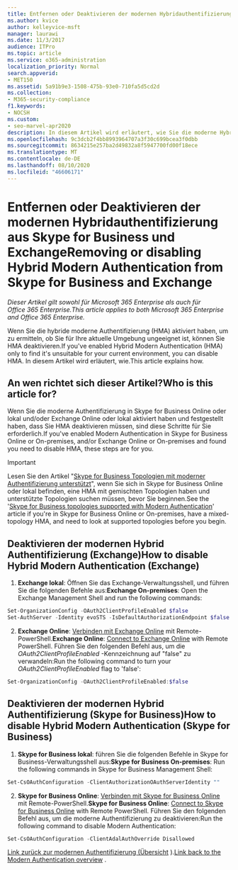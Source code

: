 ```yaml
---
title: Entfernen oder Deaktivieren der modernen Hybridauthentifizierung aus Skype for Business und Exchange
ms.author: kvice
author: kelleyvice-msft
manager: laurawi
ms.date: 11/3/2017
audience: ITPro
ms.topic: article
ms.service: o365-administration
localization_priority: Normal
search.appverid:
- MET150
ms.assetid: 5a91b9e3-1508-475b-93e0-710fa5d5cd2d
ms.collection:
- M365-security-compliance
f1.keywords:
- NOCSH
ms.custom:
- seo-marvel-apr2020
description: In diesem Artikel wird erläutert, wie Sie die moderne Hybrid Authentifizierung aus Skype for Business und Exchange entfernen oder deaktivieren.
ms.openlocfilehash: 9c3dcb2f4bb8993964707a3f30c699bcea3f0dbb
ms.sourcegitcommit: 8634215e257ba2d49832a8f5947700fd00f18ece
ms.translationtype: MT
ms.contentlocale: de-DE
ms.lasthandoff: 08/10/2020
ms.locfileid: "46606171"
---
```

# <a name="removing-or-disabling-hybrid-modern-authentication-from-skype-for-business-and-exchange"></a><span data-ttu-id="4e0db-103">Entfernen oder Deaktivieren der modernen Hybridauthentifizierung aus Skype for Business und Exchange</span><span class="sxs-lookup"><span data-stu-id="4e0db-103">Removing or disabling Hybrid Modern Authentication from Skype for Business and Exchange</span></span>

<span data-ttu-id="4e0db-104">*Dieser Artikel gilt sowohl für Microsoft 365 Enterprise als auch für Office 365 Enterprise.*</span><span class="sxs-lookup"><span data-stu-id="4e0db-104">*This article applies to both Microsoft 365 Enterprise and Office 365 Enterprise.*</span></span>

<span data-ttu-id="4e0db-105">Wenn Sie die hybride moderne Authentifizierung (HMA) aktiviert haben, um zu ermitteln, ob Sie für Ihre aktuelle Umgebung ungeeignet ist, können Sie HMA deaktivieren.</span><span class="sxs-lookup"><span data-stu-id="4e0db-105">If you've enabled Hybrid Modern Authentication (HMA) only to find it's unsuitable for your current environment, you can disable HMA.</span></span> <span data-ttu-id="4e0db-106">In diesem Artikel wird erläutert, wie.</span><span class="sxs-lookup"><span data-stu-id="4e0db-106">This article explains how.</span></span>
  
## <a name="who-is-this-article-for"></a><span data-ttu-id="4e0db-107">An wen richtet sich dieser Artikel?</span><span class="sxs-lookup"><span data-stu-id="4e0db-107">Who is this article for?</span></span>

<span data-ttu-id="4e0db-108">Wenn Sie die moderne Authentifizierung in Skype for Business Online oder lokal und/oder Exchange Online oder lokal aktiviert haben und festgestellt haben, dass Sie HMA deaktivieren müssen, sind diese Schritte für Sie erforderlich.</span><span class="sxs-lookup"><span data-stu-id="4e0db-108">If you've enabled Modern Authentication in Skype for Business Online or On-premises, and/or Exchange Online or On-premises and found you need to disable HMA, these steps are for you.</span></span>

> [!IMPORTANT]
> <span data-ttu-id="4e0db-109">Lesen Sie den Artikel "[Skype for Business Topologien mit moderner Authentifizierung unterstützt](https://technet.microsoft.com/library/mt803262.aspx)", wenn Sie sich in Skype for Business Online oder lokal befinden, eine HMA mit gemischten Topologien haben und unterstützte Topologien suchen müssen, bevor Sie beginnen.</span><span class="sxs-lookup"><span data-stu-id="4e0db-109">See the '[Skype for Business topologies supported with Modern Authentication](https://technet.microsoft.com/library/mt803262.aspx)' article if you're in Skype for Business Online or On-premises, have a mixed-topology HMA, and need to look at supported topologies before you begin.</span></span>
  
## <a name="how-to-disable-hybrid-modern-authentication-exchange"></a><span data-ttu-id="4e0db-110">Deaktivieren der modernen Hybrid Authentifizierung (Exchange)</span><span class="sxs-lookup"><span data-stu-id="4e0db-110">How to disable Hybrid Modern Authentication (Exchange)</span></span>

1. <span data-ttu-id="4e0db-111">**Exchange lokal**: Öffnen Sie das Exchange-Verwaltungsshell, und führen Sie die folgenden Befehle aus:</span><span class="sxs-lookup"><span data-stu-id="4e0db-111">**Exchange On-premises**: Open the Exchange Management Shell and run the following commands:</span></span> 

```powershell
Set-OrganizationConfig -OAuth2ClientProfileEnabled $false
Set-AuthServer -Identity evoSTS -IsDefaultAuthorizationEndpoint $false
```

2. <span data-ttu-id="4e0db-112">**Exchange Online**: [Verbinden mit Exchange Online](https://docs.microsoft.com/powershell/exchange/exchange-online/connect-to-exchange-online-powershell/connect-to-exchange-online-powershell) mit Remote-PowerShell.</span><span class="sxs-lookup"><span data-stu-id="4e0db-112">**Exchange Online**: [Connect to Exchange Online](https://docs.microsoft.com/powershell/exchange/exchange-online/connect-to-exchange-online-powershell/connect-to-exchange-online-powershell) with Remote PowerShell.</span></span> <span data-ttu-id="4e0db-113">Führen Sie den folgenden Befehl aus, um die *OAuth2ClientProfileEnabled* -Kennzeichnung auf "false" zu verwandeln:</span><span class="sxs-lookup"><span data-stu-id="4e0db-113">Run the following command to turn your  *OAuth2ClientProfileEnabled*  flag to 'false':</span></span>

```powershell    
Set-OrganizationConfig -OAuth2ClientProfileEnabled:$false
```
    
## <a name="how-to-disable-hybrid-modern-authentication-skype-for-business"></a><span data-ttu-id="4e0db-114">Deaktivieren der modernen Hybrid Authentifizierung (Skype for Business)</span><span class="sxs-lookup"><span data-stu-id="4e0db-114">How to disable Hybrid Modern Authentication (Skype for Business)</span></span>

1. <span data-ttu-id="4e0db-115">**Skype for Business lokal**: führen Sie die folgenden Befehle in Skype for Business-Verwaltungsshell aus:</span><span class="sxs-lookup"><span data-stu-id="4e0db-115">**Skype for Business On-premises**: Run the following commands in Skype for Business Management Shell:</span></span>

```powershell
Set-CsOAuthConfiguration -ClientAuthorizationOAuthServerIdentity ""
```

2. <span data-ttu-id="4e0db-116">**Skype for Business Online**: [Verbinden mit Skype for Business Online](https://docs.microsoft.com/office365/enterprise/powershell/manage-skype-for-business-online-with-office-365-powershell) mit Remote-PowerShell.</span><span class="sxs-lookup"><span data-stu-id="4e0db-116">**Skype for Business Online**: [Connect to Skype for Business Online](https://docs.microsoft.com/office365/enterprise/powershell/manage-skype-for-business-online-with-office-365-powershell) with Remote PowerShell.</span></span> <span data-ttu-id="4e0db-117">Führen Sie den folgenden Befehl aus, um die moderne Authentifizierung zu deaktivieren:</span><span class="sxs-lookup"><span data-stu-id="4e0db-117">Run the following command to disable Modern Authentication:</span></span>

```powershell    
Set-CsOAuthConfiguration -ClientAdalAuthOverride Disallowed
```

<span data-ttu-id="4e0db-118">[Link zurück zur modernen Authentifizierung (Übersicht](hybrid-modern-auth-overview.md) ).</span><span class="sxs-lookup"><span data-stu-id="4e0db-118">[Link back to the Modern Authentication overview](hybrid-modern-auth-overview.md) .</span></span> 
  

